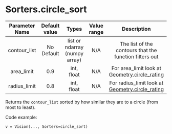 # Sorters.circle_sort

| Parameter Name | Default value | Types | Value range | Description | 
| :---: | :---: | :---: | :---: | :---: |
| contour_list | No Default | list or ndarray (numpy array)| N/A | The list of the contours that the function filters out |
| area_limit | 0.9 | int, float | N/A | For area_limit look at [Geometry.circle_rating](https://github.com/1937Elysium/Ovl-Python/blob/master/English/ovl/Geometry/circle_rating.md) |
| radius_limit | 0.8 | int, float | N/A | For radius_limit look at [Geometry.circle_rating](https://github.com/1937Elysium/Ovl-Python/blob/master/English/ovl/Geometry/circle_rating.md) |

Returns the `contour_list` sorted by how similar they are to a circle (from most to least).

Code example:
```
v = Vision(..., Sorters=circle_sort)
```

